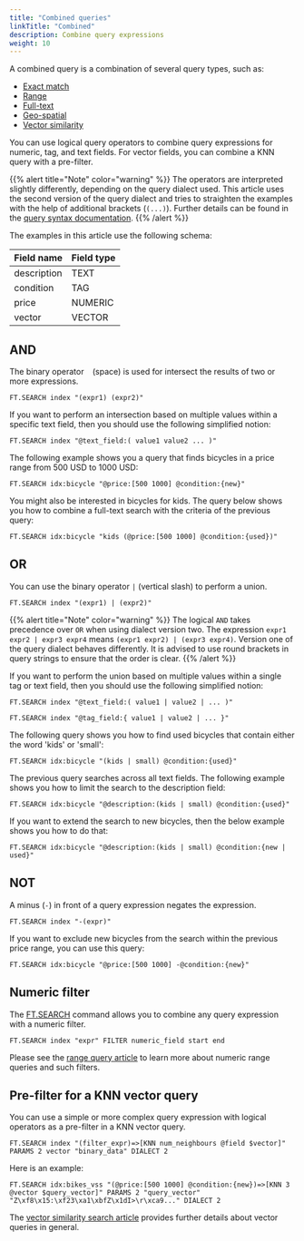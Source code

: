 ```yaml
---
title: "Combined queries"
linkTitle: "Combined"
description: Combine query expressions
weight: 10
---
```


A combined query is a combination of several query types, such as:

* [Exact match](/docs/interact/search-and-query/query/exact-match)
* [Range](/docs/interact/search-and-query/query/range)
* [Full-text](/docs/interact/search-and-query/query/full-text)
* [Geo-spatial](/docs/interact/search-and-query/query/geo-spatial)
* [Vector similarity](/docs/interact/search-and-query/query/vector-similarity)

You can use logical query operators to combine query expressions for numeric, tag, and text fields. For vector fields, you can combine a KNN query with a pre-filter.

{{% alert title="Note" color="warning" %}}
The operators are interpreted slightly differently, depending on the query dialect used. This article uses the second version of the query dialect and tries to straighten the examples with the help of additional brackets (`(...)`). Further details can be found in the [query syntax documentation](/docs/interact/search-and-query/advanced-concepts/query_syntax/). 
{{% /alert  %}}

The examples in this article use the following schema:

| Field name  | Field type |
| ----------- | ---------- |
| description | TEXT       |
| condition   | TAG        |
| price       | NUMERIC    |
| vector      | VECTOR     |

## AND

The binary operator ` ` (space) is used for intersect the results of two or more expressions.

```
FT.SEARCH index "(expr1) (expr2)"
```

If you want to perform an intersection based on multiple values within a specific text field, then you should use the following simplified notion:

```
FT.SEARCH index "@text_field:( value1 value2 ... )"
```

The following example shows you a query that finds bicycles in a price range from 500 USD to 1000 USD:

```
FT.SEARCH idx:bicycle "@price:[500 1000] @condition:{new}"
```

You might also be interested in bicycles for kids. The query below shows you how to combine a full-text search with the criteria of the previous query:

```
FT.SEARCH idx:bicycle "kids (@price:[500 1000] @condition:{used})"
```

## OR

You can use the binary operator `|` (vertical slash) to perform a union.

```
FT.SEARCH index "(expr1) | (expr2)"
```

{{% alert title="Note" color="warning" %}}
The logical `AND` takes precedence over `OR` when using dialect version two. The expression `expr1 expr2 | expr3 expr4` means `(expr1 expr2) | (expr3 expr4)`. Version one of the query dialect behaves differently. It is advised to use round brackets in query strings to ensure that the order is clear.
 {{% /alert  %}}


If you want to perform the union based on multiple values within a single tag or text field, then you should use the following simplified notion:


```
FT.SEARCH index "@text_field:( value1 | value2 | ... )"
```

```
FT.SEARCH index "@tag_field:{ value1 | value2 | ... }"
```

The following query shows you how to find used bicycles that contain either the word 'kids' or 'small':

```
FT.SEARCH idx:bicycle "(kids | small) @condition:{used}"
```

The previous query searches across all text fields. The following example shows you how to limit the search to the description field:

```
FT.SEARCH idx:bicycle "@description:(kids | small) @condition:{used}"
```

If you want to extend the search to new bicycles, then the below example shows you how to do that:

```
FT.SEARCH idx:bicycle "@description:(kids | small) @condition:{new | used}"
```


## NOT

A minus (`-`) in front of a query expression negates the expression.

```
FT.SEARCH index "-(expr)"
```

If you want to exclude new bicycles from the search within the previous price range, you can use this query:

```
FT.SEARCH idx:bicycle "@price:[500 1000] -@condition:{new}"
```

## Numeric filter

The [FT.SEARCH](/commands/ft.search/) command allows you to combine any query expression with a numeric filter.

```
FT.SEARCH index "expr" FILTER numeric_field start end
```

Please see the [range query article](/docs/interact/search-and-query/query/range) to learn more about numeric range queries and such filters.


## Pre-filter for a KNN  vector query

You can use a simple or more complex query expression with logical operators as a pre-filter in a KNN vector query. 

```
FT.SEARCH index "(filter_expr)=>[KNN num_neighbours @field $vector]" PARAMS 2 vector "binary_data" DIALECT 2
```

Here is an example:

```
FT.SEARCH idx:bikes_vss "(@price:[500 1000] @condition:{new})=>[KNN 3 @vector $query_vector]" PARAMS 2 "query_vector" "Z\xf8\x15:\xf23\xa1\xbfZ\x1dI>\r\xca9..." DIALECT 2
```

The [vector similarity search article](/docs/interact/search-and-query/query/vector-similarity) provides further details about vector queries in general.